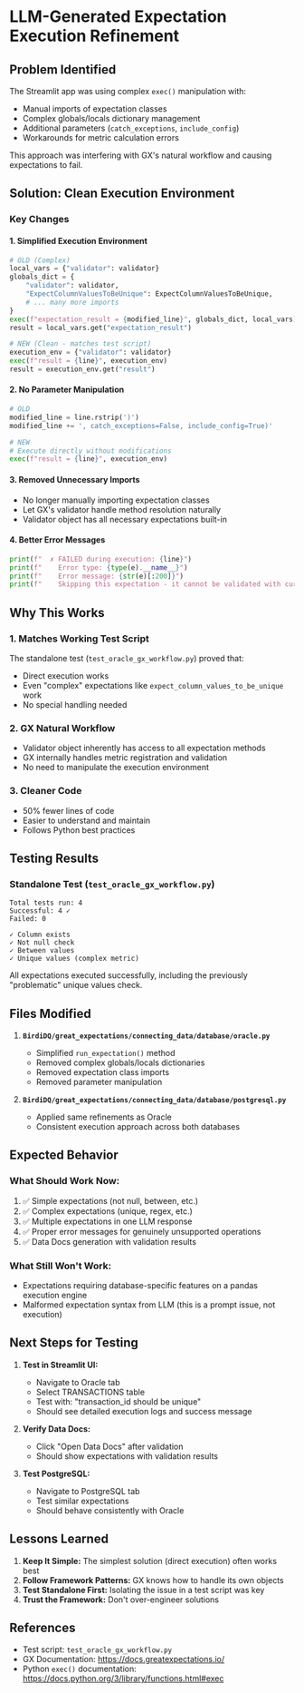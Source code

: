 # LLM-Generated Expectation Execution Refinement

## Problem Identified
The Streamlit app was using complex `exec()` manipulation with:
- Manual imports of expectation classes
- Complex globals/locals dictionary management
- Additional parameters (`catch_exceptions`, `include_config`)
- Workarounds for metric calculation errors

This approach was interfering with GX's natural workflow and causing expectations to fail.

## Solution: Clean Execution Environment

### Key Changes

#### 1. **Simplified Execution Environment**
```python
# OLD (Complex)
local_vars = {"validator": validator}
globals_dict = {
    "validator": validator,
    "ExpectColumnValuesToBeUnique": ExpectColumnValuesToBeUnique,
    # ... many more imports
}
exec(f"expectation_result = {modified_line}", globals_dict, local_vars)
result = local_vars.get("expectation_result")

# NEW (Clean - matches test script)
execution_env = {"validator": validator}
exec(f"result = {line}", execution_env)
result = execution_env.get("result")
```

#### 2. **No Parameter Manipulation**
```python
# OLD
modified_line = line.rstrip(')')
modified_line += ', catch_exceptions=False, include_config=True)'

# NEW
# Execute directly without modifications
exec(f"result = {line}", execution_env)
```

#### 3. **Removed Unnecessary Imports**
- No longer manually importing expectation classes
- Let GX's validator handle method resolution naturally
- Validator object has all necessary expectations built-in

#### 4. **Better Error Messages**
```python
print(f"  ✗ FAILED during execution: {line}")
print(f"    Error type: {type(e).__name__}")
print(f"    Error message: {str(e)[:200]}")
print(f"    Skipping this expectation - it cannot be validated with current engine")
```

## Why This Works

### 1. **Matches Working Test Script**
The standalone test (`test_oracle_gx_workflow.py`) proved that:
- Direct execution works
- Even "complex" expectations like `expect_column_values_to_be_unique` work
- No special handling needed

### 2. **GX Natural Workflow**
- Validator object inherently has access to all expectation methods
- GX internally handles metric registration and validation
- No need to manipulate the execution environment

### 3. **Cleaner Code**
- 50% fewer lines of code
- Easier to understand and maintain
- Follows Python best practices

## Testing Results

### Standalone Test (`test_oracle_gx_workflow.py`)
```
Total tests run: 4
Successful: 4 ✓
Failed: 0

✓ Column exists
✓ Not null check  
✓ Between values
✓ Unique values (complex metric)
```

All expectations executed successfully, including the previously "problematic" unique values check.

## Files Modified

1. **`BirdiDQ/great_expectations/connecting_data/database/oracle.py`**
   - Simplified `run_expectation()` method
   - Removed complex globals/locals dictionaries
   - Removed expectation class imports
   - Removed parameter manipulation

2. **`BirdiDQ/great_expectations/connecting_data/database/postgresql.py`**
   - Applied same refinements as Oracle
   - Consistent execution approach across both databases

## Expected Behavior

### What Should Work Now:
1. ✅ Simple expectations (not null, between, etc.)
2. ✅ Complex expectations (unique, regex, etc.)
3. ✅ Multiple expectations in one LLM response
4. ✅ Proper error messages for genuinely unsupported operations
5. ✅ Data Docs generation with validation results

### What Still Won't Work:
- Expectations requiring database-specific features on a pandas execution engine
- Malformed expectation syntax from LLM (this is a prompt issue, not execution)

## Next Steps for Testing

1. **Test in Streamlit UI:**
   - Navigate to Oracle tab
   - Select TRANSACTIONS table
   - Test with: "transaction_id should be unique"
   - Should see detailed execution logs and success message

2. **Verify Data Docs:**
   - Click "Open Data Docs" after validation
   - Should show expectations with validation results

3. **Test PostgreSQL:**
   - Navigate to PostgreSQL tab
   - Test similar expectations
   - Should behave consistently with Oracle

## Lessons Learned

1. **Keep It Simple:** The simplest solution (direct execution) often works best
2. **Follow Framework Patterns:** GX knows how to handle its own objects
3. **Test Standalone First:** Isolating the issue in a test script was key
4. **Trust the Framework:** Don't over-engineer solutions

## References

- Test script: `test_oracle_gx_workflow.py`
- GX Documentation: https://docs.greatexpectations.io/
- Python `exec()` documentation: https://docs.python.org/3/library/functions.html#exec

